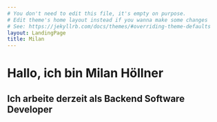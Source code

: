 ```yaml
---
# You don't need to edit this file, it's empty on purpose.
# Edit theme's home layout instead if you wanna make some changes
# See: https://jekyllrb.com/docs/themes/#overriding-theme-defaults
layout: LandingPage
title: Milan
---
```

# Hallo, ich bin Milan Höllner

## Ich arbeite derzeit als Backend Software Developer
